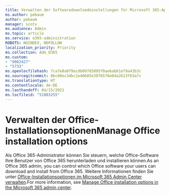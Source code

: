 ```yaml
---
title: Verwalten der Softwaredownloadeinstellungen für Microsoft 365-Apps
ms.author: pebaum
author: pebaum
manager: scotv
ms.audience: Admin
ms.topic: article
ms.service: o365-administration
ROBOTS: NOINDEX, NOFOLLOW
localization_priority: Priority
ms.collection: Adm_O365
ms.custom:
- "9002427"
- "5733"
ms.openlocfilehash: 7ca7e8a979acdb09765095f0ae6ab61ef9a43b3c
ms.sourcegitcommit: 8bc60ec34bc1e40685e3976576e04a2623f63a7c
ms.translationtype: HT
ms.contentlocale: de-DE
ms.lasthandoff: 04/15/2021
ms.locfileid: "51803255"
---
```

# <a name="manage-office-installation-options"></a><span data-ttu-id="28051-102">Verwalten der Office-Installationsoptionen</span><span class="sxs-lookup"><span data-stu-id="28051-102">Manage Office installation options</span></span>

<span data-ttu-id="28051-103">Als Office 365-Administrator können Sie steuern, welche Office-Software Ihre Benutzer von Office 365 herunterladen und installieren können.</span><span class="sxs-lookup"><span data-stu-id="28051-103">As an Office 365 admin, you can control which Office software your users can download and install from Office 365.</span></span> <span data-ttu-id="28051-104">Weitere Informationen finden Sie unter [Office-Installationsoptionen im Microsoft 365 Admin Center verwalten](https://docs.microsoft.com/deployoffice/manage-software-download-settings-office-365).</span><span class="sxs-lookup"><span data-stu-id="28051-104">For more information, see [Manage Office installation options in the Microsoft 365 admin center](https://docs.microsoft.com/deployoffice/manage-software-download-settings-office-365).</span></span>
